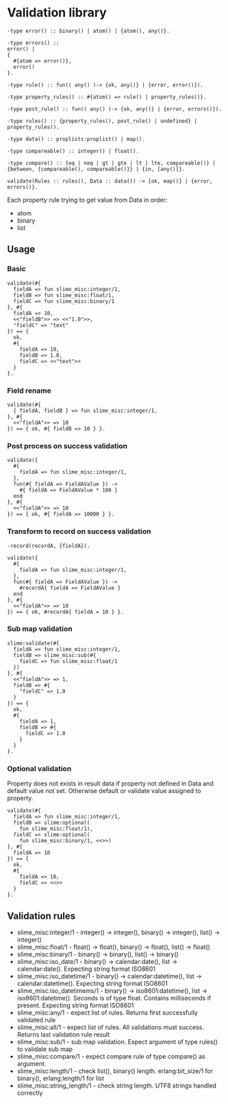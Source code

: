 # Validation library

```
-type error() :: binary() | atom() | {atom(), any()}.

-type errors() ::
error() |
{
  #{atom => error()},
  error()
}.

-type rule() :: fun(( any() )-> {ok, any()} | {error, error()}).

-type property_rules() :: #{atom() => rule() | property_rules()}.

-type post_rule() :: fun(( any() )-> {ok, any()} | {error, errors()}).

-type rules() :: {property_rules(), post_rule() | undefined} | property_rules().

-type data() :: proplists:proplist() | map().

-type compareable() :: integer() | float().

-type compare() :: {eq | neq | gt | gte | lt | lte, compareable()} | {between, {compareable(), compareable()}} | {in, [any()]}.

```

```
validate(Rules :: rules(), Data :: data()) -> {ok, map()} | {error, errors()}.
```

Each property rule trying to get value from Data in order:
- atom
- binary
- list

## Usage

### Basic

```
validate(#{
  fieldA => fun slime_misc:integer/1,
  fieldB => fun slime_misc:float/1,
  fieldC => fun slime_misc:binary/1
}, #{
  fieldA => 10,
  <<"fieldB">> => <<"1.0">>,
  "fieldC" => "text" 
}) == {
  ok, 
  #{
    fieldA => 10,
    fieldB => 1.0,
    fieldC => <<"text">>
  }
}.
```

### Field rename

```
validate(#{
  { fieldA, fieldB } => fun slime_misc:integer/1,
}, #{
  <<"fieldA">> => 10
}) == { ok, #{ fieldB => 10 } }.
```

### Post process on success validation

```
validate({
  #{
    fieldA => fun slime_misc:integer/1,
  },
  fun(#{ fieldA => FieldAValue }) ->
    #{ fieldA => FieldAValue * 100 }
  end
}, #{
  <<"fieldA">> => 10
}) == { ok, #{ fieldA => 10000 } }.
```

### Transform to record on success validation

```
-record(recordA, {fieldA}).

validate({
  #{
    fieldA => fun slime_misc:integer/1,
  },
  fun(#{ fieldA => FieldAValue }) ->
    #recordA{ fieldA => FieldAValue } 
  end
}, #{
  <<"fieldA">> => 10
}) == { ok, #recordA{ fieldA = 10 } }.
```

### Sub map validation

```
slime:validate(#{
  fieldA => fun slime_misc:integer/1,
  fieldB => slime_misc:sub(#{
    fieldC => fun slime_misc:float/1
  })
}, #{
  <<"fieldA">> => 1,
  fieldB => #{
    "fieldC" => 1.0
  }
}) == { 
  ok, 
  #{ 
    fieldA => 1, 
    fieldB => #{ 
      fieldC => 1.0 
    }  
  } 
}.
```

### Optional validation

Property does not exists in result data if property not defined in Data and default value not set.
Otherwise default or validate value assigned to property.


```
validate(#{
  fieldA => fun slime_misc:integer/1,
  fieldB => slime:optional(
    fun slime_misc:float/1),
  fieldC => slime:optional(
    fun slime_misc:binary/1, <<>>)
}, #{
  fieldA => 10
}) == {
  ok, 
  #{
    fieldA => 10,
    fieldC => <<>>
  }
}.
```

## Validation rules

* slime_misc:integer/1 - integer() -> integer(), binary() -> integer(), list() -> integer() 
* slime_misc:float/1 - float() -> float(), binary() -> float(), list() -> float()
* slime_misc:binary/1 - binary() -> binary(), list() -> binary()
* slime_misc:iso_date/1 - binary() -> calendar:date(), list -> calendar:date(). Expecting string format ISO8601
* slime_misc:iso_datetime/1 - binary() -> calendar:datetime(), list -> calendar:datetime(). Expecting string format ISO8601
* slime_misc:iso_datetimems/1 - binary() -> iso8601:datetime(), list -> iso8601:datetime(). Seconds is of type float. Contains milliseconds if present. Expecting string format ISO8601
* slime_misc:any/1 - expect list of rules. Returns first successfully validated rule
* slime_misc:all/1 - expect list of rules. All validations must success. Returns last validation rule result
* slime_misc:sub/1 - sub map validation. Expect argument of type rules() to validate sub map
* slime_misc:compare/1 - expect compare rule of type compare() as argument.
* slime_misc:length/1 - check list(), binary() length. erlang:bit_size/1 for binary(), erlang:length/1 for list
* slime_misc:string_length/1 - check string length. UTF8 strings handled correctly